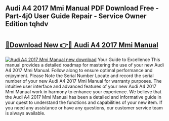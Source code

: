 ## Audi A4 2017 Mmi Manual PDF Download Free - Part-4j0 User Guide Repair - Service Owner Edition tqhdv

# <h2><a href="http://bc8386.oget.top/?id=Audi+A4+2017+Mmi+Manual">🔗Download New 👉🔴 Audi A4 2017 Mmi Manual</a></h2>

[![Audi A4 2017 Mmi Manual new download](https://i.imgur.com/5g1atiW.png)](http://bc8386.oget.top/?id=Audi+A4+2017+Mmi+Manual)
Your Guide to Excellence This manual provides a detailed roadmap for mastering the use of your new Audi A4 2017 Mmi Manual. Follow along to ensure optimal performance and enjoyment. Please Note the Serial Number Locate and record the serial number of your new Audi A4 2017 Mmi Manual for warranty purposes. The intuitive user interface and advanced features of your new Audi A4 2017 Mmi Manual work in harmony to enhance your experience. We believe that the Audi A4 2017 Mmi Manual has been a detailed and informative guide in your quest to understand the functions and capabilities of your new item. If you need any assistance or have any questions, our customer service team is always available.
